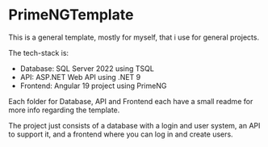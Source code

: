 # PrimeNGTemplate

This is a general template, mostly for myself, that i use for general projects.

The tech-stack is:
* Database: SQL Server 2022 using TSQL
* API:      ASP.NET Web API using .NET 9
* Frontend: Angular 19 project using PrimeNG

Each folder for Database, API and Frontend each have a small readme for more info regarding the template.

The project just consists of a database with a login and user system, an API to support it, and a frontend where you can log in and create users.